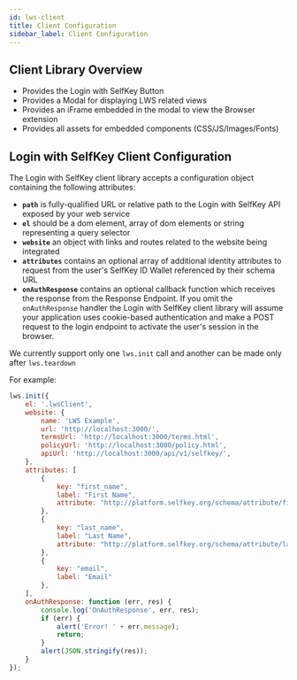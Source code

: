 ```yaml
---
id: lws-client
title: Client Configuration
sidebar_label: Client Configuration
---
```


## Client Library Overview
* Provides the Login with SelfKey Button
* Provides a Modal for displaying LWS related views
* Provides an iFrame embedded in the modal to view the Browser extension
* Provides all assets for embedded components (CSS/JS/Images/Fonts)

## Login with SelfKey Client Configuration

The Login with SelfKey client library accepts a configuration object containing the following attributes:

- **`path`** is fully-qualified URL or relative path to the Login with SelfKey API exposed by your web service
- **`el`** should be a dom element, array of dom elements or string representing a query selector
- **`website`** an object with links and routes related to the website being integrated
- **`attributes`** contains an optional array of additional identity attributes to request from the user's SelfKey ID Wallet referenced by their schema URL
- **`onAuthResponse`** contains an optional callback function which receives the response from the Response Endpoint. If you omit the `onAuthResponse` handler the Login with SelfKey client library will assume your application uses cookie-based authentication and make a POST request to the login endpoint to activate the user's session in the browser.

We currently support only one `lws.init` call and another can be made only after `lws.teardown`


For example:

```javascript
lws.init({
    el: '.lwsClient',
    website: {
        name: 'LWS Example',
        url: 'http://localhost:3000/',
        termsUrl: 'http://localhost:3000/terms.html',
        policyUrl: 'http://localhost:3000/policy.html',
        apiUrl: 'http://localhost:3000/api/v1/selfkey/',
    },
    attributes: [
        {
            key: "first_name",
            label: "First Name",
            attribute: "http://platform.selfkey.org/schema/attribute/first-name.json"
        },
        {
            key: "last_name",
            label: "Last Name",
            attribute: "http://platform.selfkey.org/schema/attribute/last-name.json"
        },
        {
            key: "email",
            label: "Email"
        },
    ],
    onAuthResponse: function (err, res) {
        console.log('OnAuthResponse', err, res);
        if (err) {
            alert('Error! ' + err.message);
            return;
        }
        alert(JSON.stringify(res));
    }
});
```

